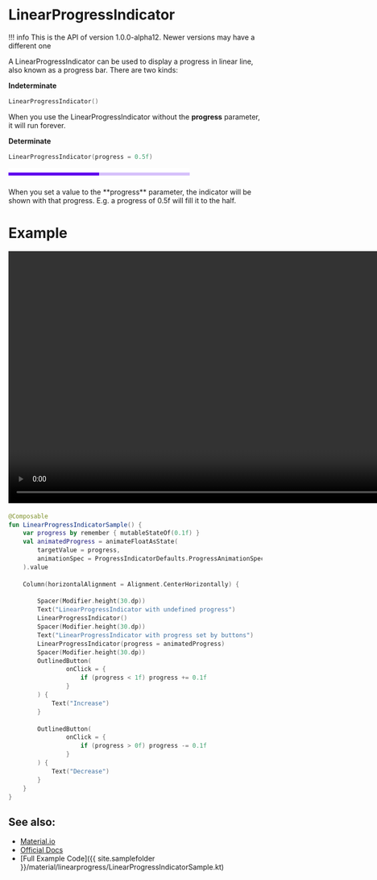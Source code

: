 # LinearProgressIndicator

!!! info
    This is the API of version 1.0.0-alpha12. Newer versions may have a different one

A LinearProgressIndicator can be used to display a progress in linear line, also known as a progress bar.
There are two kinds:

**Indeterminate**

```kotlin
LinearProgressIndicator()
```

When you use the LinearProgressIndicator without the **progress** parameter, it will run forever.


**Determinate**

```kotlin
LinearProgressIndicator(progress = 0.5f)
```

<p align="left">
  <img src ="../../images/material/linearprogressindicator/progresshalf.png"  />
</p>
When you set a value to the **progress** parameter, the indicator will be shown with that progress.
E.g. a progress of 0.5f will fill it to the half.

# Example
<div>
<video height="500" align="center" controls>
  <source src="../../images/material/linearprogressindicator/linearprogress.mp4" type="video/mp4" align="center">
</video>
</div>

```kotlin
@Composable
fun LinearProgressIndicatorSample() {
    var progress by remember { mutableStateOf(0.1f) }
    val animatedProgress = animateFloatAsState(
        targetValue = progress,
        animationSpec = ProgressIndicatorDefaults.ProgressAnimationSpec
    ).value

    Column(horizontalAlignment = Alignment.CenterHorizontally) {

        Spacer(Modifier.height(30.dp))
        Text("LinearProgressIndicator with undefined progress")
        LinearProgressIndicator()
        Spacer(Modifier.height(30.dp))
        Text("LinearProgressIndicator with progress set by buttons")
        LinearProgressIndicator(progress = animatedProgress)
        Spacer(Modifier.height(30.dp))
        OutlinedButton(
                onClick = {
                    if (progress < 1f) progress += 0.1f
                }
        ) {
            Text("Increase")
        }

        OutlinedButton(
                onClick = {
                    if (progress > 0f) progress -= 0.1f
                }
        ) {
            Text("Decrease")
        }
    }
}
```

## See also:
* [Material.io](https://material.io/components/progress-indicators#linear-progress-indicators)
* [Official Docs](https://developer.android.com/reference/kotlin/androidx/compose/material/package-summary#linearprogressindicator)
* [Full Example Code]({{ site.samplefolder }}/material/linearprogress/LinearProgressIndicatorSample.kt)
